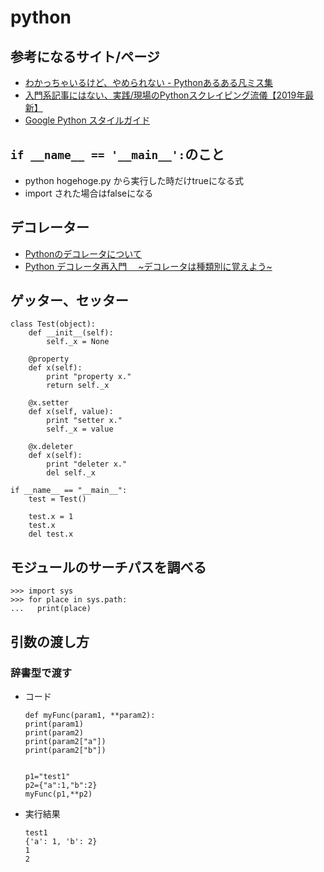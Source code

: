 # python
## 参考になるサイト/ページ
- [わかっちゃいるけど、やめられない - Pythonあるある凡ミス集](https://qiita.com/tag1216/items/3db4d58b2f4e58c86103)
- [入門系記事にはない、実践/現場のPythonスクレイピング流儀【2019年最新】](https://qiita.com/ryuta69/items/c84501993635c72540a7)
- [Google Python スタイルガイド](http://works.surgo.jp/translation/pyguide.html)
##  `if __name__ == '__main__':`のこと
- python hogehoge.py から実行した時だけtrueになる式
- import された場合はfalseになる

## デコレーター
- [Pythonのデコレータについて](https://qiita.com/mtb_beta/items/d257519b018b8cd0cc2e)
- [Python デコレータ再入門　 ~デコレータは種類別に覚えよう~](https://qiita.com/macinjoke/items/1be6cf0f1f238b5ba01b)
## ゲッター、セッター
```
class Test(object):
    def __init__(self):
        self._x = None

    @property
    def x(self):
        print "property x."
        return self._x

    @x.setter
    def x(self, value):
        print "setter x."
        self._x = value

    @x.deleter
    def x(self):
        print "deleter x."
        del self._x

if __name__ == "__main__":
    test = Test()

    test.x = 1
    test.x
    del test.x

```

## モジュールのサーチパスを調べる
```
>>> import sys
>>> for place in sys.path:
...   print(place)
```

## 引数の渡し方
### 辞書型で渡す
- コード
    ```
    def myFunc(param1, **param2):
    print(param1)
    print(param2)
    print(param2["a"])
    print(param2["b"])


    p1="test1"
    p2={"a":1,"b":2}
    myFunc(p1,**p2)
    ```
- 実行結果
    ```
    test1
    {'a': 1, 'b': 2}
    1
    2
    ```